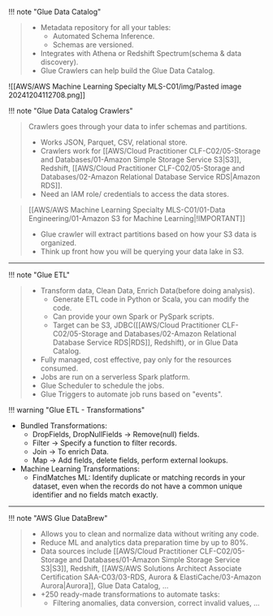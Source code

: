
!!! note "Glue Data Catalog"
> - Metadata repository for all your tables:
> 	- Automated Schema Inference.
> 	- Schemas are versioned.
> - Integrates with Athena or Redshift Spectrum(schema & data discovery).
> - Glue Crawlers can help build the Glue Data Catalog.

![[AWS/AWS Machine Learning Specialty MLS-C01/img/Pasted image 20241204112708.png]]

!!! note "Glue Data Catalog Crawlers"
> Crawlers goes through your data to infer schemas and partitions.
> - Works JSON, Parquet, CSV, relational store.
> - Crawlers work for [[AWS/Cloud Practitioner CLF-C02/05-Storage and Databases/01-Amazon Simple Storage Service S3|S3]], Redshift, [[AWS/Cloud Practitioner CLF-C02/05-Storage and Databases/02-Amazon Relational Database Service RDS|Amazon RDS]].
> - Need an IAM role/ credentials to access the data stores.


> [[AWS/AWS Machine Learning Specialty MLS-C01/01-Data Engineering/01-Amazon S3 for Machine Learning|!IMPORTANT]]
> - Glue crawler will extract partitions based on how your S3 data is organized.
> - Think up front how you will be querying your data lake in S3.

---


!!! note "Glue ETL"
> - Transform data, Clean Data, Enrich Data(before doing analysis).
> 	- Generate ETL code in Python or Scala, you can modify the code.
> 	- Can provide your own Spark or PySpark scripts.
> 	- Target can be S3, JDBC([[AWS/Cloud Practitioner CLF-C02/05-Storage and Databases/02-Amazon Relational Database Service RDS|RDS]], Redshift), or in Glue Data Catalog.
> - Fully managed, cost effective, pay only for the resources consumed.
> - Jobs are run on a serverless Spark platform.
> - Glue Scheduler to schedule the jobs.
> - Glue Triggers to automate job runs based on "events".


!!! warning "Glue ETL - Transformations"
- Bundled Transformations:
	- DropFields, DropNullFields -> Remove(null) fields.
	- Filter -> Specify a function to filter records.
	- Join -> To enrich Data.
	- Map -> Add fields, delete fields, perform external lookups.
- Machine Learning Transformations:
	- FindMatches ML: Identify duplicate or matching records in your dataset, even when the records do not have a common unique identifier and no fields match exactly.

---

!!! note "AWS Glue DataBrew"
> - Allows you to clean and normalize data without writing any code.
> - Reduce ML and analytics data preparation time by up to 80%.
> - Data sources include [[AWS/Cloud Practitioner CLF-C02/05-Storage and Databases/01-Amazon Simple Storage Service S3|S3]], Redshift, [[AWS/AWS Solutions Architect Associate Certification SAA-C03/03-RDS, Aurora & ElastiCache/03-Amazon Aurora|Aurora]], Glue Data Catalog, ...
> - +250 ready-made transformations to automate tasks:
> 	- Filtering anomalies, data conversion, correct invalid values, ...
